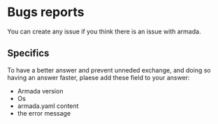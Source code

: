 # Bugs reports

You can create any issue if you think there is an issue with armada.

## Specifics

To have a better answer and prevent unneded exchange, and doing so having an answer faster, plaese add these field to your answer:

* Armada version
* Os
* armada.yaml content
* the error message